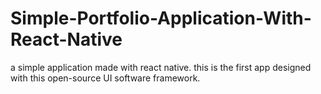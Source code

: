 # Simple-Portfolio-Application-With-React-Native
a simple application made with react native. this is the first app designed with this open-source UI software framework. 
